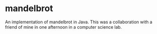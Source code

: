 mandelbrot
==========

An implementation of mandelbrot in Java. This was a collaboration with a friend of mine in one afternoon in a computer science lab. 
